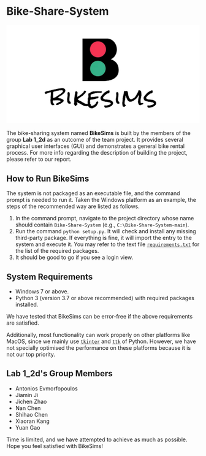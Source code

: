 # Bike-Share-System

![banner.png](./bss/ui/img/banner.png)

The bike-sharing system named **BikeSims** is built by the members of the group **Lab 1_2d** as an outcome of the team project. It provides several graphical user interfaces (GUI) and demonstrates a general bike rental process. For more info regarding the description of building the project, please refer to our report.

## How to Run BikeSims

The system is not packaged as an executable file, and the command prompt is needed to run it. Taken the Windows platform as an example, the steps of the recommended way are listed as follows.

1. In the command prompt, navigate to the project directory whose name should contain `Bike-Share-System` (e.g., `C:\Bike-Share-System-main`).
2. Run the command `python setup.py`. It will check and install any missing third-party package. If everything is fine, it will import the entry to the system and execute it. You may refer to the text file [`requirements.txt`](./requirements.txt) for the list of the required packages.
3. It should be good to go if you see a login view.

## System Requirements

- Windows 7 or above.
- Python 3 (version 3.7 or above recommended) with required packages installed.

We have tested that BikeSims can be error-free if the above requirements are satisfied.

Additionally, most functionality can work properly on other platforms like MacOS, since we mainly use [`tkinter`](https://docs.python.org/3/library/tkinter.html) and [`ttk`](https://docs.python.org/3/library/tkinter.ttk.html) of Python. However, we have not specially optimised the performance on these platforms because it is not our top priority.

## Lab 1_2d's Group Members

- Antonios Evmorfopoulos
- Jiamin Ji
- Jichen Zhao
- Nan Chen
- Shihao Chen
- Xiaoran Kang
- Yuan Gao

Time is limited, and we have attempted to achieve as much as possible. Hope you feel satisfied with BikeSims!
